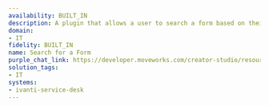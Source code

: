 ```yaml
---
availability: BUILT_IN
description: A plugin that allows a user to search a form based on their query.
domain:
- IT
fidelity: BUILT_IN
name: Search for a Form
purple_chat_link: https://developer.moveworks.com/creator-studio/resources/plugin?id=jira-search-form
solution_tags:
- IT
systems:
- ivanti-service-desk
---
```

